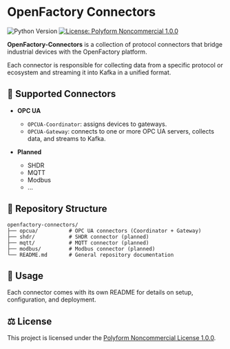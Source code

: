 # OpenFactory Connectors

![Python Version](https://img.shields.io/badge/python-3.13-blue?logo=python&logoColor=white)
[![License: Polyform Noncommercial 1.0.0](https://img.shields.io/badge/license-Polyform%20Noncommercial%201.0.0-green.svg)](LICENSE)

**OpenFactory-Connectors** is a collection of protocol connectors that bridge industrial devices with the OpenFactory platform.

Each connector is responsible for collecting data from a specific protocol or ecosystem and streaming it into Kafka in a unified format.

## 🔗 Supported Connectors

- **OPC UA**  
  - `OPCUA-Coordinator`: assigns devices to gateways.  
  - `OPCUA-Gateway`: connects to one or more OPC UA servers, collects data, and streams to Kafka.

- **Planned**
    - SHDR
    - MQTT
    - Modbus
    - ...

## 📂 Repository Structure

```
openfactory-connectors/
├── opcua/          # OPC UA connectors (Coordinator + Gateway)
├── shdr/           # SHDR connector (planned)
├── mqtt/           # MQTT connector (planned)
├── modbus/         # Modbus connector (planned)
└── README.md       # General repository documentation
```

## 🚀 Usage

Each connector comes with its own README for details on setup, configuration, and deployment.  

## ⚖️ License

This project is licensed under the [Polyform Noncommercial License 1.0.0](LICENSE).
